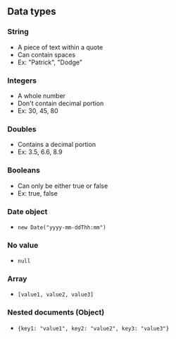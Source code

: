 ## Data types
### String
* A piece of text within a quote
* Can contain spaces
* Ex: "Patrick", "Dodge"
### Integers
* A whole number
* Don't contain decimal portion
* Ex: 30, 45, 80
### Doubles
* Contains a decimal portion
* Ex: 3.5, 6.6, 8.9
### Booleans
* Can only be either true or false
* Ex: true, false
### Date object
* `new Date("yyyy-mm-ddThh:mm")`
### No value
* `null`
### Array
* `[value1, value2, value3]`
### Nested documents (Object)
* `{key1: "value1", key2: "value2", key3: "value3"}`